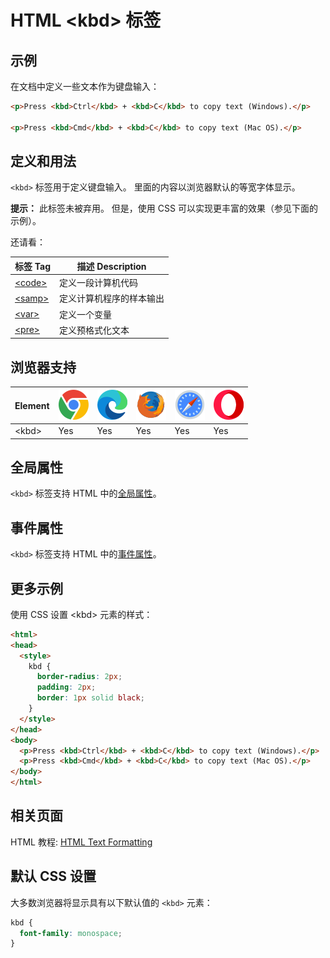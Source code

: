 HTML \<kbd> 标签
===

## 示例

在文档中定义一些文本作为键盘输入：

```html idoc:preview:iframe
<p>Press <kbd>Ctrl</kbd> + <kbd>C</kbd> to copy text (Windows).</p>

<p>Press <kbd>Cmd</kbd> + <kbd>C</kbd> to copy text (Mac OS).</p>
```

## 定义和用法

`<kbd>` 标签用于定义键盘输入。 里面的内容以浏览器默认的等宽字体显示。

**提示：** 此标签未被弃用。 但是，使用 CSS 可以实现更丰富的效果（参见下面的示例）。

还请看：

| 标签 Tag | 描述 Description |
| ---- | ---- |
| [\<code>](./code.md) | 定义一段计算机代码 |
| [\<samp>](./samp.md) | 定义计算机程序的样本输出 |
| [\<var>](./var.md)   | 定义一个变量 |
| [\<pre>](./pre.md)   | 定义预格式化文本 |

## 浏览器支持

| Element | ![chrome][1] | ![edge][2] | ![firefox][3] | ![safari][4] | ![opera][5] |
| ------- | --- | --- | --- | --- | --- |
| \<kbd>  | Yes | Yes | Yes | Yes | Yes |

## 全局属性

`<kbd>` 标签支持 HTML 中的[全局属性](../reference/standardattributes.md)。

## 事件属性

`<kbd>` 标签支持 HTML 中的[事件属性](../reference/eventattributes.md)。

## 更多示例

使用 CSS 设置 \<kbd> 元素的样式：

```html idoc:preview:iframe
<html>
<head>
  <style>
    kbd {
      border-radius: 2px;
      padding: 2px;
      border: 1px solid black;
    }
  </style>
</head>
<body>
  <p>Press <kbd>Ctrl</kbd> + <kbd>C</kbd> to copy text (Windows).</p>
  <p>Press <kbd>Cmd</kbd> + <kbd>C</kbd> to copy text (Mac OS).</p>
</body>
</html>
```
<!--rehype:style=height: 130px;-->

## 相关页面

HTML 教程: [HTML Text Formatting](../tutorial/formatting.md)

## 默认 CSS 设置

大多数浏览器将显示具有以下默认值的 `<kbd>` 元素：

```css
kbd {
  font-family: monospace;
}
```


[1]: ../assets/chrome.svg
[2]: ../assets/edge.svg
[3]: ../assets/firefox.svg
[4]: ../assets/safari.svg
[5]: ../assets/opera.svg
